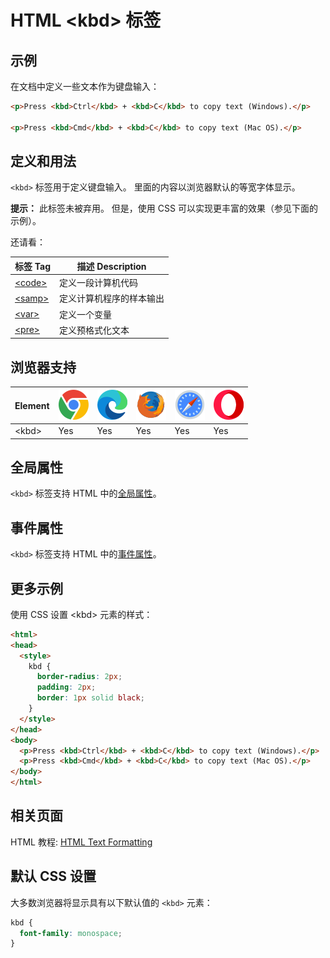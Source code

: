 HTML \<kbd> 标签
===

## 示例

在文档中定义一些文本作为键盘输入：

```html idoc:preview:iframe
<p>Press <kbd>Ctrl</kbd> + <kbd>C</kbd> to copy text (Windows).</p>

<p>Press <kbd>Cmd</kbd> + <kbd>C</kbd> to copy text (Mac OS).</p>
```

## 定义和用法

`<kbd>` 标签用于定义键盘输入。 里面的内容以浏览器默认的等宽字体显示。

**提示：** 此标签未被弃用。 但是，使用 CSS 可以实现更丰富的效果（参见下面的示例）。

还请看：

| 标签 Tag | 描述 Description |
| ---- | ---- |
| [\<code>](./code.md) | 定义一段计算机代码 |
| [\<samp>](./samp.md) | 定义计算机程序的样本输出 |
| [\<var>](./var.md)   | 定义一个变量 |
| [\<pre>](./pre.md)   | 定义预格式化文本 |

## 浏览器支持

| Element | ![chrome][1] | ![edge][2] | ![firefox][3] | ![safari][4] | ![opera][5] |
| ------- | --- | --- | --- | --- | --- |
| \<kbd>  | Yes | Yes | Yes | Yes | Yes |

## 全局属性

`<kbd>` 标签支持 HTML 中的[全局属性](../reference/standardattributes.md)。

## 事件属性

`<kbd>` 标签支持 HTML 中的[事件属性](../reference/eventattributes.md)。

## 更多示例

使用 CSS 设置 \<kbd> 元素的样式：

```html idoc:preview:iframe
<html>
<head>
  <style>
    kbd {
      border-radius: 2px;
      padding: 2px;
      border: 1px solid black;
    }
  </style>
</head>
<body>
  <p>Press <kbd>Ctrl</kbd> + <kbd>C</kbd> to copy text (Windows).</p>
  <p>Press <kbd>Cmd</kbd> + <kbd>C</kbd> to copy text (Mac OS).</p>
</body>
</html>
```
<!--rehype:style=height: 130px;-->

## 相关页面

HTML 教程: [HTML Text Formatting](../tutorial/formatting.md)

## 默认 CSS 设置

大多数浏览器将显示具有以下默认值的 `<kbd>` 元素：

```css
kbd {
  font-family: monospace;
}
```


[1]: ../assets/chrome.svg
[2]: ../assets/edge.svg
[3]: ../assets/firefox.svg
[4]: ../assets/safari.svg
[5]: ../assets/opera.svg
